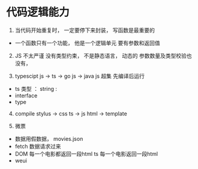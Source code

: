 # 代码逻辑能力

1. 当代码开始重复时， 一定要停下来封装， 写函数是最重要的
  - 一个函数只有一个功能，
    他是一个逻辑单元
    要有参数和返回值

2. JS 不太严谨
  没有类型约束， 不是静态语言， 动态的
  参数数量及类型校验也没有， 

3. typescipt
  js -> ts -> go
  js -> java
  js 超集
  先编译后运行
  - ts 类型 ： string :
  - interface
  - type


4. compile
  stylus -> css
  ts -> js
  html -> template

5. 微票
  - 数据用假数据， movies.json
  - fetch 数据请求过来 
  - DOM 每一个电影都返回一段html
    ts 每一个电影返回一段html
  - weui